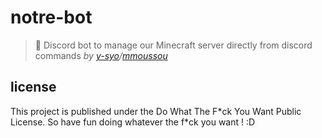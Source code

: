 # notre-bot

> 🤖 Discord bot to manage our Minecraft server directly from discord commands
> *by [y-syo](https://y-syo.me)/[mmoussou](https://profile.intra.42.fr/users/mmoussou)*

## license

This project is published under the Do What The F\*ck You Want Public License.
So have fun doing whatever the f\*ck you want ! :D

